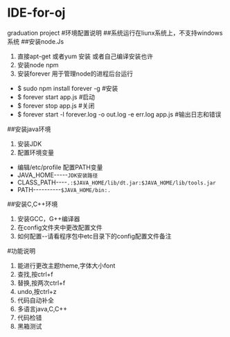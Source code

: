 # IDE-for-oj
graduation project
#环境配置说明
##系统运行在liunx系统上，不支持windows系统
##安装node.Js
1. 直接apt-get 或者yum 安装 或者自己编译安装也许
2. 安装node npm
3. 安装forever 用于管理node的进程后台运行
- $ sudo npm install forever -g   #安装
- $ forever start app.js          #启动
- $ forever stop app.js           #关闭
- $ forever start -l forever.log -o out.log -e err.log app.js   #输出日志和错误

##安装java环境
1. 安装JDK
2. 配置环境变量 
- 编辑/etc/profile 配置PATH变量 
- JAVA_HOME-----`JDK安装路径`		
- CLASS_PATH----`.:$JAVA_HOME/lib/dt.jar:$JAVA_HOME/lib/tools.jar`
- PATH----------`$JAVA_HOME/bin:.`

##安装C,C++环境
1. 安装GCC，G++编译器
2. 在config文件夹中更改配置文件
3. 如何配置--请看程序包中etc目录下的config配置文件备注

#功能说明
1. 能进行更改主题theme,字体大小font
2. 查找,按ctrl+f
3. 替换,按两次ctrl+f
4. undo,按ctrl+z
5. 代码自动补全
6. 多语言java,C,C++
7. 代码检错
8. 黑箱测试

